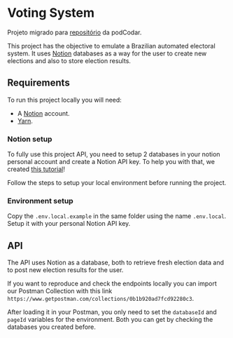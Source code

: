 # Voting System

Projeto migrado para [repositório](https://github.com/podcodar/voting-system) da podCodar. 

This project has the objective to emulate a Brazilian automated electoral system. It uses [Notion](https://www.notion.so/) databases
as a way for the user to create new elections and also to store election results.

## Requirements

To run this project locally you will need:

- A [Notion](https://www.notion.so/) account.
- [Yarn](https://yarnpkg.com/).

### Notion setup

To fully use this project API, you need to setup 2 databases in your notion personal account and create a Notion API key.
To help you with that, we created [this tutorial](https://www.notion.so/podcodar/Docs-7e84b843b0ee496d8f4bf3e59683072a)!

Follow the steps to setup your local environment before running the project.

### Environment setup

Copy the `.env.local.example` in the same folder using the name `.env.local`. Setup it with your personal
Notion API key.

## API

The API uses Notion as a database, both to retrieve fresh election data and to post new election results for the user.

If you want to reproduce and check the endpoints locally you can import our Postman Collection
with this link `https://www.getpostman.com/collections/0b1b920ad7fcd92280c3`.

After loading it in your Postman, you only need to set the `databaseId` and `pageId` variables
for the environment. Both you can get by checking the databases you created before.
